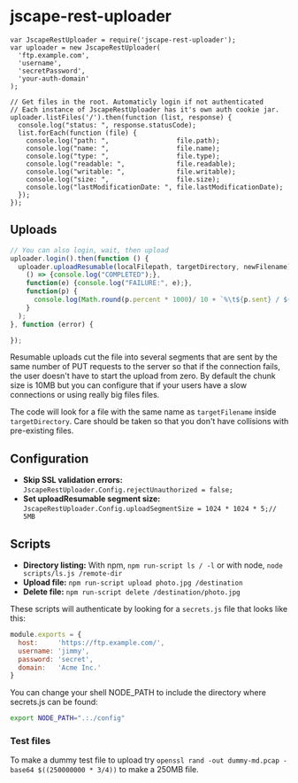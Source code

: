 
# jscape-rest-uploader



```javascipt
var JscapeRestUploader = require('jscape-rest-uploader');
var uploader = new JscapeRestUploader(
  'ftp.example.com',
  'username',
  'secretPassword',
  'your-auth-domain'
);

// Get files in the root. Automaticly login if not authenticated
// Each instance of JscapeRestUploader has it's own auth cookie jar.
uploader.listFiles('/').then(function (list, response) {
  console.log("status: ", response.statusCode);
  list.forEach(function (file) {
    console.log("path: ",                 file.path);
    console.log("name: ",                 file.name);
    console.log("type: ",                 file.type);
    console.log("readable: ",             file.readable);
    console.log("writable: ",             file.writable);
    console.log("size: ",                 file.size);
    console.log("lastModificationDate: ", file.lastModificationDate);
  });
});

````


## Uploads

```javascript
// You can also login, wait, then upload
uploader.login().then(function () {
  uploader.uploadResumable(localFilepath, targetDirectory, newFilename).then(
    () => {console.log("COMPLETED");},
    function(e) {console.log("FAILURE:", e);},
    function(p) {
      console.log(Math.round(p.percent * 1000)/ 10 + `%\t${p.sent} / ${p.total}`);
    }
  );  
}, function (error) {

});

```

Resumable uploads cut the file into several segments that are sent
by the same number of PUT requests to the server so that
if the connection fails, the user doesn't have to start the upload from
zero. By default the chunk size is 10MB but you can configure that if
your users have a slow connections or using really big files files.

The code will look for a file with the same name as
`targetFilename` inside `targetDirectory`. Care should be taken so that you don't have collisions
with pre-existing files.

## Configuration

* __Skip SSL validation errors:__ `JscapeRestUploader.Config.rejectUnauthorized = false;`
* __Set uploadResumable segment size:__ `JscapeRestUploader.Config.uploadSegmentSize = 1024 * 1024 * 5;// 5MB`



## Scripts

* **Directory listing:** With npm, `npm run-script ls / -l` or with node, `node scripts/ls.js /remote-dir`
* **Upload file:** `npm run-script upload photo.jpg /destination`
* **Delete file:** `npm run-script delete /destination/photo.jpg`

These scripts will authenticate by looking for a `secrets.js` file that looks like this:

```javascript
module.exports = {
  host:     'https://ftp.example.com/',
  username: 'jimmy',
  password: 'secret',
  domain:   'Acme Inc.'
}
```

You can change your shell NODE_PATH to include the directory where secrets.js can be found:

```sh
export NODE_PATH=".:./config"
```

### Test files
To make a dummy test file to upload try `openssl rand -out dummy-md.pcap -base64 $((250000000 * 3/4))` to make a 250MB file.
